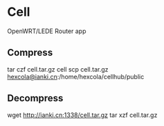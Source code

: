 # Cell

OpenWRT/LEDE Router app

## Compress

tar czf cell.tar.gz cell
scp cell.tar.gz hexcola@ianki.cn:/home/hexcola/cellhub/public

## Decompress

wget http://ianki.cn:1338/cell.tar.gz
tar xzf cell.tar.gz